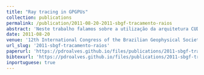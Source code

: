 ```yaml
---
title: "Ray tracing in GPGPUs"
collection: publications
permalink: /publication/2011-08-20-2011-sbgf-tracamento-raios
abstract: 'Neste trabalho falamos sobre a utilização da arquitetura CUDA, criada pela NVIDIA, na simulação de traçamento de raios. Essa arquitetura permite a execução de programas através do processador da placa gráfica, com o intuito de aproveitar a grande capacidade de poder de processamento paralelo que essa possui. Mostramos que, dessa forma o ganho de performance pode chegar a 82% em relação ao algoritmo sequencial.'
date: 2011-08-20
venue: '12th International Congress of the Brazilian Geophysical Society'
url_slug: '2011-sbgf-tracamento-raios'
paperurl: 'https://pdroalves.github.io/files/publications/2011-sbgf-tracamento-raios.pdf'
bibtexurl: 'https://pdroalves.github.io/files/publications/2011-sbgf-tracamento-raios.bib'
inportuguese: true
---
```

